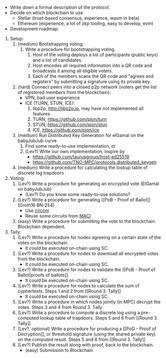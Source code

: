 - Write down a formal description of the protocol.
- Decide on which blockchain to use
	- Stellar (trust-based consensus, experience, wasm in beta)
	- Ethereum (experience, a lot of zkp tooling, easy to develop, evm)
- Development roadmap:
1. Setup: 
	1. (medium) Bootstrapping voting:
		1. Write a procedure for bootstrapping voting.
			1. Host of the voting deploys a list of participants (public keys) and a list of candidates.
			2. Host encodes all required information into a QR code and broadcasts it among all eligible voters. 
			3. Each of the members scans the QR code and "agrees and registers" by submitting a signature using its private key.  
	2. (hard) Connect peers into a closed p2p network (voters get the list of registered members from the blockchain):
		- VPN, bad user experience
		- ICE (TURN, STUN, ICE):
			1. libp2p, http://libp2p.io, may have not implemented all features
			2. TURN, https://github.com/pion/turn
			3. STUN, https://github.com/pion/stun
			4. ICE, https://github.com/pion/ice
	3. (medium) Run Distributed Key Generation for elGamal on the babyJubJub curve
		1. Find some ready-to-use implementation, or
		2. (Lev?) Write our own implementation, inspire by
			- https://github.com/taurusgroup/frost-ed25519
			- https://github.com/TNO-MPC/protocols.distributed_keygen
	4. (medium) Write a procedure for calculating the lookup table of discrete log trapdoors
2. Voting:
	1. (Lev?) Write a procedure for generating an encrypted vote (ElGamal on babyJubJub)
		- (Lev?) Do you know some ready-to-use solutions?
	2. (Lev?) Write a procedure for generating [[PoB - Proof of Ballot]] (Groth16 BN-254)
		- Use [circom](https://docs.circom.io)
		- Reuse some circuits from [MACI](https://github.com/privacy-scaling-explorations/maci/tree/master/circuits/circom)
	4. (easy) Write a procedure for submitting the vote to the blockchain. Blockchain dependent.
3. Tally:
	1. (Lev?) Write a procedure for nodes agreeing on a certain state of the votes on the blockchain.
		- It could be executed on-chain using SC.
	2. (Lev?) Write a procedure for nodes to download all encrypted votes from the blockchain.
		- It could be executed on-chain using SC.
	3. (Lev?) Write a procedure for nodes to validate the [[PoB - Proof of Ballot|proofs of ballots]].
		- It could be executed on-chain using SC.
	4. (Lev?) Write a procedure for nodes to calculate the sum of cyphertexts. Steps 1 and 2 from [[Round 3. Tally]]
		- It could be executed on-chain using SC.
	5. (Lev?) Write a procedure in which nodes jointly (in MPC) decrypt the votes. Steps 3 and 4 from Round 3. Tally
	6. (Lev?) Write a procedure to compute a discrete log using a pre-computed lookup table of trapdoors. Steps 5 and 6 from [[Round 3. Tally]]
	7. (Lev?, optional) Write a procedure for producing a [[PoD - Proof of Decryption]], or threshold signature (using the shared private key) on the computed result. Steps 5 and 6 from [[Round 3. Tally]]
	8. (Lev?) Publish the result along with proof, back to the blockchain.
		- (easy) Submission to Blockchain